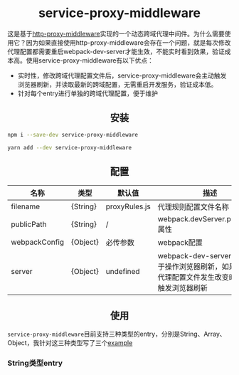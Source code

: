 <div>
  <h1 align="center">service-proxy-middleware</h1>
  <p>这是基于<a href="https://www.npmjs.com/package/http-proxy-middleware">http-proxy-middleware</a>实现的一个动态跨域代理中间件。为什么需要使用它？因为如果直接使用http-proxy-middleware会存在一个问题，就是每次修改代理配置都需要重启webpack-dev-server才能生效，不能实时看到效果，验证成本高。使用service-proxy-middleware有以下优点：</p>
  <ul>
    <li>实时性，修改跨域代理配置文件后，service-proxy-middleware会主动触发浏览器刷新，并读取最新的跨域配置，无需重启开发服务，验证成本低。</li>
    <li>针对每个entry进行单独的跨域代理配置，便于维护</li>
  </ul>
</div>

<h2 align="center">安装</h2>

```bash
npm i --save-dev service-proxy-middleware
```

```bash
yarn add --dev service-proxy-middleware
```

<h2 align="center">配置</h2>

| 名称          | 类型     | 默认值        | 描述                                                         |
| ------------- | -------- | ------------- | ------------------------------------------------------------ |
| filename      | {String} | proxyRules.js | 代理规则配置文件名称                                         |
| publicPath    | {String} | /             | webpack.devServer.publicPath 属性                            |
| webpackConfig | {Object} | 必传参数      | webpack配置                                                  |
| server        | {Object} | undefined     | webpack-dev-server对象，用于操作浏览器刷新，如果不传，代理配置文件发生改变时，不会触发浏览器刷新 |

<h2 align="center">使用</h2>

`service-proxy-middleware`目前支持三种类型的entry，分别是String、Array、Object，我针对这三种类型写了三个[example]()

<h3>String类型entry</h3>

